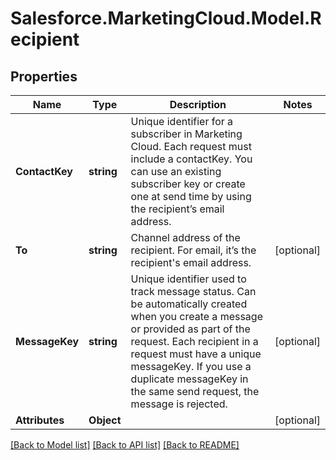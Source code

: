# Salesforce.MarketingCloud.Model.Recipient
## Properties

Name | Type | Description | Notes
------------ | ------------- | ------------- | -------------
**ContactKey** | **string** | Unique identifier for a subscriber in Marketing Cloud. Each request must include a contactKey. You can use an existing subscriber key or create one at send time by using the recipient’s email address. | 
**To** | **string** | Channel address of the recipient. For email, it’s the recipient&#39;s email address. | [optional] 
**MessageKey** | **string** | Unique identifier used to track message status. Can be automatically created when you create a message or provided as part of the request. Each recipient in a request must have a unique messageKey. If you use a duplicate messageKey in the same send request, the message is rejected. | [optional] 
**Attributes** | **Object** |  | [optional] 

[[Back to Model list]](../README.md#documentation-for-models) [[Back to API list]](../README.md#documentation-for-api-endpoints) [[Back to README]](../README.md)

